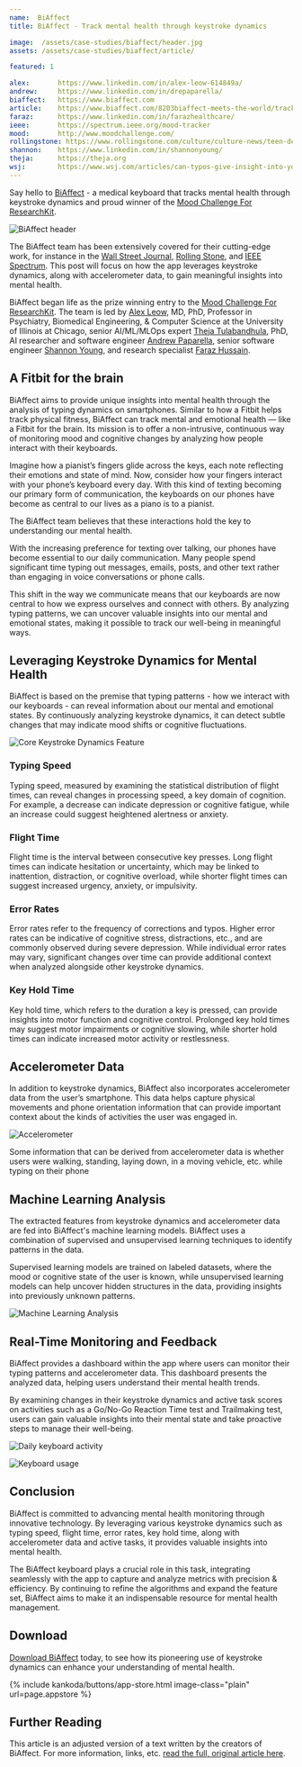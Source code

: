 ```yaml
---
name:  BiAffect
title: BiAffect - Track mental health through keystroke dynamics

image:  /assets/case-studies/biaffect/header.jpg
assets: /assets/case-studies/biaffect/article/

featured: 1

alex:       https://www.linkedin.com/in/alex-leow-614849a/ 
andrew:     https://www.linkedin.com/in/drepaparella/
biaffect:   https://www.biaffect.com
article:    https://www.biaffect.com/8203biaffect-meets-the-world/tracking-mental-health-through-keystroke-dynamics-with-biaffect
faraz:      https://www.linkedin.com/in/farazhealthcare/
ieee:       https://spectrum.ieee.org/mood-tracker
mood:       http://www.moodchallenge.com/
rollingstone: https://www.rollingstone.com/culture/culture-news/teen-depression-smartphone-app-776227/
shannon:    https://www.linkedin.com/in/shannonyoung/
theja:      https://theja.org
wsj:        https://www.wsj.com/articles/can-typos-give-insight-into-your-mental-health-1539270001
---
```


Say hello to [BiAffect]({{page.biaffect}}) - a medical keyboard that tracks mental health through keystroke dynamics and proud winner of the [Mood Challenge For ResearchKit]({{page.mood}}).

![BiAffect header]({{page.image}})

The BiAffect team has been extensively covered for their cutting-edge work, for instance in the [Wall Street Journal]({{page.wsj}}), [Rolling Stone]({{page.rollingstone}}), and [IEEE Spectrum]({{page.ieee}}). This post will focus on how the app leverages keystroke dynamics, along with accelerometer data, to gain meaningful insights into mental health.

BiAffect began life as the prize winning entry to the [Mood Challenge For ResearchKit]({{page.mood}}). The team is led by [Alex Leow]({{page.alex}}), MD, PhD, Professor in
Psychiatry, Biomedical Engineering, & Computer Science at the University of Illinois at Chicago, senior AI/ML/MLOps expert [Theja Tulabandhula]({{page.theja}}), PhD, AI researcher and software engineer [Andrew Paparella]({{page.andrew}}), senior software
engineer [Shannon Young]({{page.shannon}}), and research specialist [Faraz Hussain]({{page.faraz}}). 


## A Fitbit for the brain

BiAffect aims to provide unique insights into mental health through the analysis of typing dynamics on smartphones. Similar to how a Fitbit helps track physical fitness, BiAffect can track mental and emotional health — like a Fitbit for the brain. Its mission is to offer a non-intrusive, continuous way of monitoring mood and cognitive changes by analyzing how people interact with their keyboards.

Imagine how a pianist’s fingers glide across the keys, each note reflecting their emotions and state of mind. Now, consider how your fingers interact with your phone’s keyboard every day. With this kind of texting becoming our primary form of communication, the keyboards on our phones have become as central to our lives as a piano is to a pianist. 

The BiAffect team believes that these interactions hold the key to understanding our mental health.

With the increasing preference for texting over talking, our phones have become essential to our daily communication. Many people spend significant time typing out messages, emails, posts, and other text rather than engaging in voice conversations or phone calls.

This shift in the way we communicate means that our keyboards are now central to how we express ourselves and connect with others. By analyzing typing patterns, we can uncover valuable insights into our mental and emotional states, making it possible to track our well-being in meaningful ways.


## Leveraging Keystroke Dynamics for Mental Health

BiAffect is based on the premise that typing patterns - how we interact with our keyboards - can reveal information about our mental and emotional states. By continuously analyzing keystroke dynamics, it can detect subtle changes that may indicate mood shifts or cognitive fluctuations.

![Core Keystroke Dynamics Feature]({{page.assets}}dynamics.jpg)


### Typing Speed

Typing speed, measured by examining the statistical distribution of flight times, can reveal changes in processing speed, a key domain of cognition. For example, a decrease can indicate depression or cognitive fatigue, while an increase could suggest heightened alertness or anxiety.


### Flight Time

Flight time is the interval between consecutive key presses. Long flight times can indicate hesitation or uncertainty, which may be linked to inattention, distraction, or cognitive overload, while shorter flight times can suggest increased urgency, anxiety, or impulsivity.

### Error Rates

Error rates refer to the frequency of corrections and typos. Higher error rates can be indicative of cognitive stress, distractions, etc., and are commonly observed during severe depression. While individual error rates may vary, significant changes over time can provide additional context when analyzed alongside other keystroke dynamics.

### Key Hold Time

Key hold time, which refers to the duration a key is pressed, can provide insights into motor function and cognitive control. Prolonged key hold times may suggest motor impairments or cognitive slowing, while shorter hold times can indicate increased motor activity or restlessness.


## Accelerometer Data

In addition to keystroke dynamics, BiAffect also incorporates accelerometer data from the user’s smartphone. This data helps capture physical movements and phone orientation information that can provide important context about the kinds of activities the user was engaged in.

![Accelerometer]({{page.assets}}accelerometer.jpg)

Some information that can be derived from accelerometer data is whether users were walking, standing, laying down, in a moving vehicle, etc. while typing on their phone


## Machine Learning Analysis

The extracted features from keystroke dynamics and accelerometer data are fed into BiAffect's machine learning models. BiAffect uses a combination of supervised and unsupervised learning techniques to identify patterns in the data.

Supervised learning models are trained on labeled datasets, where the mood or cognitive state of the user is known, while unsupervised learning models can help uncover hidden structures in the data, providing insights into previously unknown patterns.

![Machine Learning Analysis]({{page.assets}}machine-learning.jpg)


## Real-Time Monitoring and Feedback

BiAffect provides a dashboard within the app where users can monitor their typing patterns and accelerometer data. This dashboard presents the analyzed data, helping users understand their mental health trends. 

By examining changes in their keystroke dynamics and active task scores on activities such as a Go/No-Go Reaction Time test and Trailmaking test, users can gain valuable insights into their mental state and take proactive steps to manage their well-being.

![Daily keyboard activity]({{page.assets}}daily-keyboard-activity.jpg)

![Keyboard usage]({{page.assets}}keyboard-usage.jpg)


## Conclusion

BiAffect is committed to advancing mental health monitoring through innovative technology. By leveraging various keystroke dynamics such as typing speed, flight time, error rates, key hold time, along with accelerometer data and active tasks, it provides valuable insights into mental health. 

The BiAffect keyboard plays a crucial role in this task, integrating seamlessly with the app to capture and analyze metrics with precision & efficiency. By continuing to refine the algorithms and expand the feature set, BiAffect aims to make it an indispensable resource for mental health management.


## Download

[Download BiAffect]({{page.biaffect}}) today, to see how its pioneering use of keystroke dynamics can enhance your understanding of mental health.

{% include kankoda/buttons/app-store.html image-class="plain" url=page.appstore %}


## Further Reading

This article is an adjusted version of a text written by the creators of BiAffect. For more information, links, etc. [read the full, original article here]({{page.article}}).